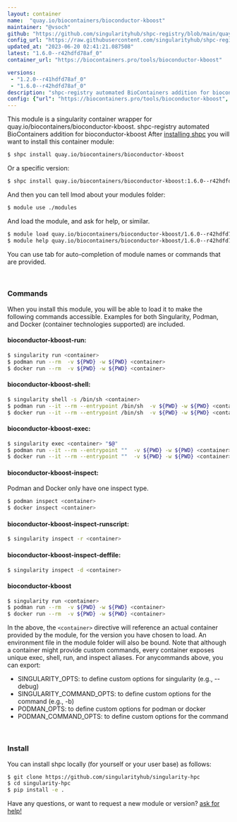 ```yaml
---
layout: container
name:  "quay.io/biocontainers/bioconductor-kboost"
maintainer: "@vsoch"
github: "https://github.com/singularityhub/shpc-registry/blob/main/quay.io/biocontainers/bioconductor-kboost/container.yaml"
config_url: "https://raw.githubusercontent.com/singularityhub/shpc-registry/main/quay.io/biocontainers/bioconductor-kboost/container.yaml"
updated_at: "2023-06-20 02:41:21.087508"
latest: "1.6.0--r42hdfd78af_0"
container_url: "https://biocontainers.pro/tools/bioconductor-kboost"

versions:
 - "1.2.0--r41hdfd78af_0"
 - "1.6.0--r42hdfd78af_0"
description: "shpc-registry automated BioContainers addition for bioconductor-kboost"
config: {"url": "https://biocontainers.pro/tools/bioconductor-kboost", "maintainer": "@vsoch", "description": "shpc-registry automated BioContainers addition for bioconductor-kboost", "latest": {"1.6.0--r42hdfd78af_0": "sha256:af827851f30b34fea0a6391b4ca677d7ff99d8c2f79ec19808388525883e82d0"}, "tags": {"1.2.0--r41hdfd78af_0": "sha256:02b99844bf80d95006c91bacbd7b2781e915d75a07f1822e7003c89f99cfbd80", "1.6.0--r42hdfd78af_0": "sha256:af827851f30b34fea0a6391b4ca677d7ff99d8c2f79ec19808388525883e82d0"}, "docker": "quay.io/biocontainers/bioconductor-kboost"}
---
```


This module is a singularity container wrapper for quay.io/biocontainers/bioconductor-kboost.
shpc-registry automated BioContainers addition for bioconductor-kboost
After [installing shpc](#install) you will want to install this container module:


```bash
$ shpc install quay.io/biocontainers/bioconductor-kboost
```

Or a specific version:

```bash
$ shpc install quay.io/biocontainers/bioconductor-kboost:1.6.0--r42hdfd78af_0
```

And then you can tell lmod about your modules folder:

```bash
$ module use ./modules
```

And load the module, and ask for help, or similar.

```bash
$ module load quay.io/biocontainers/bioconductor-kboost/1.6.0--r42hdfd78af_0
$ module help quay.io/biocontainers/bioconductor-kboost/1.6.0--r42hdfd78af_0
```

You can use tab for auto-completion of module names or commands that are provided.

<br>

### Commands

When you install this module, you will be able to load it to make the following commands accessible.
Examples for both Singularity, Podman, and Docker (container technologies supported) are included.

#### bioconductor-kboost-run:

```bash
$ singularity run <container>
$ podman run --rm  -v ${PWD} -w ${PWD} <container>
$ docker run --rm  -v ${PWD} -w ${PWD} <container>
```

#### bioconductor-kboost-shell:

```bash
$ singularity shell -s /bin/sh <container>
$ podman run --it --rm --entrypoint /bin/sh  -v ${PWD} -w ${PWD} <container>
$ docker run --it --rm --entrypoint /bin/sh  -v ${PWD} -w ${PWD} <container>
```

#### bioconductor-kboost-exec:

```bash
$ singularity exec <container> "$@"
$ podman run --it --rm --entrypoint ""  -v ${PWD} -w ${PWD} <container> "$@"
$ docker run --it --rm --entrypoint ""  -v ${PWD} -w ${PWD} <container> "$@"
```

#### bioconductor-kboost-inspect:

Podman and Docker only have one inspect type.

```bash
$ podman inspect <container>
$ docker inspect <container>
```

#### bioconductor-kboost-inspect-runscript:

```bash
$ singularity inspect -r <container>
```

#### bioconductor-kboost-inspect-deffile:

```bash
$ singularity inspect -d <container>
```



#### bioconductor-kboost

```bash
$ singularity run <container>
$ podman run --rm  -v ${PWD} -w ${PWD} <container>
$ docker run --rm  -v ${PWD} -w ${PWD} <container>
```


In the above, the `<container>` directive will reference an actual container provided
by the module, for the version you have chosen to load. An environment file in the
module folder will also be bound. Note that although a container
might provide custom commands, every container exposes unique exec, shell, run, and
inspect aliases. For anycommands above, you can export:

 - SINGULARITY_OPTS: to define custom options for singularity (e.g., --debug)
 - SINGULARITY_COMMAND_OPTS: to define custom options for the command (e.g., -b)
 - PODMAN_OPTS: to define custom options for podman or docker
 - PODMAN_COMMAND_OPTS: to define custom options for the command

<br>

### Install

You can install shpc locally (for yourself or your user base) as follows:

```bash
$ git clone https://github.com/singularityhub/singularity-hpc
$ cd singularity-hpc
$ pip install -e .
```

Have any questions, or want to request a new module or version? [ask for help!](https://github.com/singularityhub/singularity-hpc/issues)